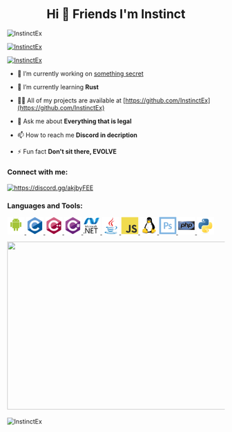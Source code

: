 <h1 align="center">Hi 👋 Friends I'm Instinct</h1>


<p align="left"> <img src="https://komarev.com/ghpvc/?username=InstinctEx&label=Profile%20views&color=0e75b6&style=flat" alt="InstinctEx" /> </p>

<p align="left"> <a href="https://github.com/ryo-ma/github-profile-trophy"><img src="https://github-profile-trophy.vercel.app/?username=InstinctEx" alt="InstinctEx" /></a> </p>

<p align="left"> <a href="https://twitter.com/InstinctEx" target="blank"><img src="https://img.shields.io/twitter/follow/InstinctEx?logo=twitter&style=for-the-badge" alt="InstinctEx" /></a> </p>

- 🔭 I’m currently working on [something secret](https://github.com/InstinctEx)

- 🌱 I’m currently learning **Rust**

- 👨‍💻 All of my projects are available at [https://github.com/InstinctEx](https://github.com/InstinctEx)

- 💬 Ask me about **Everything that is legal**

- 📫 How to reach me **Discord in decription**

- ⚡ Fun fact **Don't sit there, EVOLVE**

<h3 align="left">Connect with me:</h3>
<p align="left">
<a href="https://discord.gg/akjbyFEE" target="blank"><img align="center" src="https://cdn.jsdelivr.net/npm/simple-icons@3.0.1/icons/discord.svg" alt="https://discord.gg/akjbyFEE" height="30" width="40" /></a>
</p>

<h3 align="left">Languages and Tools:</h3>
<p align="left"> <a href="https://developer.android.com" target="_blank"> <img src="https://raw.githubusercontent.com/devicons/devicon/master/icons/android/android-original-wordmark.svg" alt="android" width="40" height="40"/> </a> <a href="https://www.cprogramming.com/" target="_blank"> <img src="https://raw.githubusercontent.com/devicons/devicon/master/icons/c/c-original.svg" alt="c" width="40" height="40"/> </a> <a href="https://www.w3schools.com/cpp/" target="_blank"> <img src="https://raw.githubusercontent.com/devicons/devicon/master/icons/cplusplus/cplusplus-original.svg" alt="cplusplus" width="40" height="40"/> </a> <a href="https://www.w3schools.com/cs/" target="_blank"> <img src="https://raw.githubusercontent.com/devicons/devicon/master/icons/csharp/csharp-original.svg" alt="csharp" width="40" height="40"/> </a> <a href="https://dotnet.microsoft.com/" target="_blank"> <img src="https://raw.githubusercontent.com/devicons/devicon/master/icons/dot-net/dot-net-original-wordmark.svg" alt="dotnet" width="40" height="40"/> </a> <a href="https://www.java.com" target="_blank"> <img src="https://raw.githubusercontent.com/devicons/devicon/master/icons/java/java-original.svg" alt="java" width="40" height="40"/> </a> <a href="https://developer.mozilla.org/en-US/docs/Web/JavaScript" target="_blank"> <img src="https://raw.githubusercontent.com/devicons/devicon/master/icons/javascript/javascript-original.svg" alt="javascript" width="40" height="40"/> </a> <a href="https://www.linux.org/" target="_blank"> <img src="https://raw.githubusercontent.com/devicons/devicon/master/icons/linux/linux-original.svg" alt="linux" width="40" height="40"/> </a> <a href="https://www.mathworks.com/" target="_blank"> </a> <a href="https://www.photoshop.com/en" target="_blank"> <img src="https://raw.githubusercontent.com/devicons/devicon/master/icons/photoshop/photoshop-line.svg" alt="photoshop" width="40" height="40"/> </a> <a href="https://www.php.net" target="_blank"> <img src="https://raw.githubusercontent.com/devicons/devicon/master/icons/php/php-original.svg" alt="php" width="40" height="40"/> </a> <a href="https://www.python.org" target="_blank"> <img src="https://raw.githubusercontent.com/devicons/devicon/master/icons/python/python-original.svg" alt="python" width="40" height="40"/> </a> <a href="https://unity.com/" target="_blank"> </a> </p>



<img src="https://i.pinimg.com/originals/bc/87/e5/bc87e5124f8d2cfe810d403adc96ad01.gif" width="870" height="388">


<p><img align="center" src="https://github-readme-streak-stats.herokuapp.com/?user=InstinctEx&" alt="InstinctEx" /></p>
